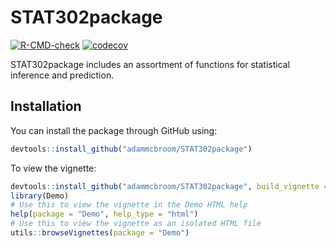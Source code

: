 
# STAT302package

<!-- badges: start -->
[![R-CMD-check](https://github.com/adammcbroom/STAT302package/workflows/R-CMD-check/badge.svg)](https://github.com/adammcbroom/STAT302package/actions)
[![codecov](https://codecov.io/gh/adammcbroom/STAT302package/branch/master/graph/badge.svg?token=6YSJYBF7IT)](https://codecov.io/gh/adammcbroom/STAT302package)
<!-- badges: end -->

STAT302package includes an assortment of functions for statistical inference and prediction.

## Installation

You can install the package through GitHub using:

``` r
devtools::install_github("adammcbroom/STAT302package")
```

To view the vignette:
``` r
devtools::install_github("adammcbroom/STAT302package", build_vignette = TRUE, build_opts = c())
library(Demo)
# Use this to view the vignette in the Demo HTML help
help(package = "Demo", help_type = "html")
# Use this to view the vignette as an isolated HTML file
utils::browseVignettes(package = "Demo")
```
